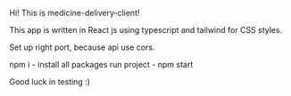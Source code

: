 Hi! This is medicine-delivery-client!

This app is written in React js using typescript and tailwind for CSS styles.

Set up right port, because api use cors.

npm i - install all packages
run project - npm start

Good luck in testing :)
